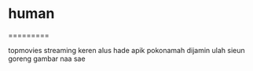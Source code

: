 # human
=========

topmovies
streaming
keren
alus
hade
apik
pokonamah
dijamin
ulah
sieun
goreng
gambar
naa
sae
